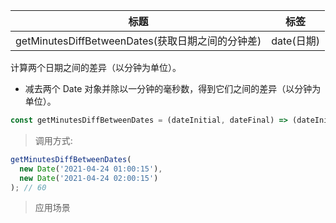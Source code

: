 |  标题   | 标签  |
|  ----  | ----  |
| getMinutesDiffBetweenDates(获取日期之间的分钟差) | date(日期) |

计算两个日期之间的差异（以分钟为单位）。

* 减去两个 Date 对象并除以一分钟的毫秒数，得到它们之间的差异（以分钟为单位）。

```js
const getMinutesDiffBetweenDates = (dateInitial, dateFinal) => (dateInitial, dateFinal) / (1000 * 60)
```

> 调用方式:

```js
getMinutesDiffBetweenDates(
  new Date('2021-04-24 01:00:15'),
  new Date('2021-04-24 02:00:15')
); // 60
```


> 应用场景













